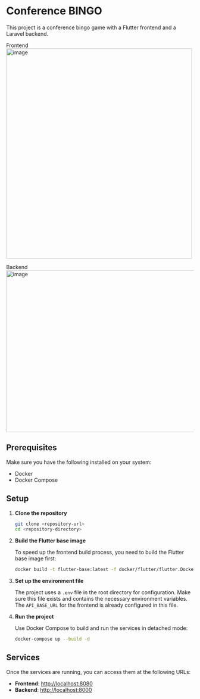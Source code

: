 # Conference BINGO

This project is a conference bingo game with a Flutter frontend and a Laravel backend.

Frontend
<img width="499" height="565" alt="image" src="https://github.com/user-attachments/assets/c57c0d7c-2897-4ade-8947-af86e8187c0c" />

Backend
<img width="1468" height="435" alt="image" src="https://github.com/user-attachments/assets/c5e6e9c2-5d73-4aa8-9641-d330b2fba949" />



## Prerequisites

Make sure you have the following installed on your system:

- Docker
- Docker Compose

## Setup

1. **Clone the repository**

   ```bash
   git clone <repository-url>
   cd <repository-directory>
   ```

2. **Build the Flutter base image**

   To speed up the frontend build process, you need to build the Flutter base image first:

   ```bash
   docker build -t flutter-base:latest -f docker/flutter/flutter.Dockerfile .
   ```

3. **Set up the environment file**

   The project uses a `.env` file in the root directory for configuration. Make sure this file exists and contains the necessary environment variables. The `API_BASE_URL` for the frontend is already configured in this file.

4. **Run the project**

   Use Docker Compose to build and run the services in detached mode:

   ```bash
   docker-compose up --build -d
   ```

## Services

Once the services are running, you can access them at the following URLs:

- **Frontend**: [http://localhost:8080](http://localhost:8080)
- **Backend**: [http://localhost:8000](http://localhost:8000)

